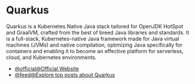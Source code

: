 # Quarkus

Quarkus is a Kubernetes Native Java stack tailored for OpenJDK HotSpot and GraalVM, crafted from the best of breed Java libraries and standards. It is a full-stack, Kubernetes-native Java framework made for Java virtual machines (JVMs) and native compilation, optimizing Java specifically for containers and enabling it to become an effective platform for serverless, cloud, and Kubernetes environments.

- [@official@Official Website](https://quarkus.io/)
- [@feed@Explore top posts about Quarkus](https://app.daily.dev/tags/quarkus?ref=roadmapsh)
